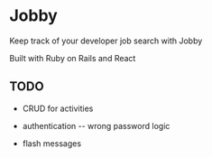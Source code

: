 # Jobby

Keep track of your developer job search with Jobby

Built with Ruby on Rails and React

## TODO

- CRUD for activities

- authentication
  -- wrong password logic

- flash messages
